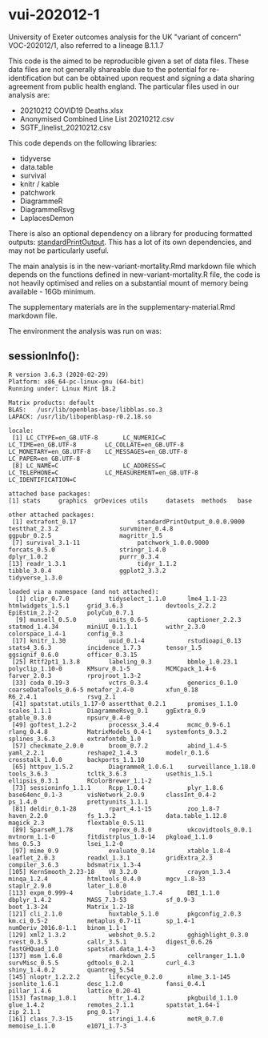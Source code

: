 # vui-202012-1

University of Exeter outcomes analysis for the UK "variant of concern" VOC-202012/1, also referred to a lineage B.1.1.7

This code is the aimed to be reproducible given a set of data files. These data files are not generally shareable due to the potential for re-identification but can
be obtained upon request and signing a data sharing agreement from public health england. The particular files used in our analysis are:

* 20210212 COVID19 Deaths.xlsx
* Anonymised Combined Line List 20210212.csv
* SGTF_linelist_20210212.csv

This code depends on the following libraries:
* tidyverse
* data.table
* survival
* knitr / kable
* patchwork
* DiagrammeR
* DiagrammeRsvg
* LaplacesDemon

There is also an optional dependency on a library for producing formatted outputs: [standardPrintOutput](https://github.com/terminological/standard-print-output). 
This has a lot of its own dependencies, and may not be particularly useful.

The main analysis is in the new-variant-mortality.Rmd markdown file which depends on the functions defined in new-variant-mortality.R file, the code is not 
heavily optimised and relies on a substantial mount of memory being available - 16Gb minimum.

The supplementary materials are in the supplementary-material.Rmd markdown file.

The environment the analysis was run on was:

## sessionInfo():

```
R version 3.6.3 (2020-02-29)
Platform: x86_64-pc-linux-gnu (64-bit)
Running under: Linux Mint 18.2

Matrix products: default
BLAS:   /usr/lib/openblas-base/libblas.so.3
LAPACK: /usr/lib/libopenblasp-r0.2.18.so

locale:
 [1] LC_CTYPE=en_GB.UTF-8       LC_NUMERIC=C               LC_TIME=en_GB.UTF-8        LC_COLLATE=en_GB.UTF-8     LC_MONETARY=en_GB.UTF-8    LC_MESSAGES=en_GB.UTF-8    LC_PAPER=en_GB.UTF-8      
 [8] LC_NAME=C                  LC_ADDRESS=C               LC_TELEPHONE=C             LC_MEASUREMENT=en_GB.UTF-8 LC_IDENTIFICATION=C       

attached base packages:
[1] stats     graphics  grDevices utils     datasets  methods   base     

other attached packages:
 [1] extrafont_0.17                 standardPrintOutput_0.0.0.9000 testthat_2.3.2                 survminer_0.4.8                ggpubr_0.2.5                   magrittr_1.5                  
 [7] survival_3.1-11                patchwork_1.0.0.9000           forcats_0.5.0                  stringr_1.4.0                  dplyr_1.0.2                    purrr_0.3.4                   
[13] readr_1.3.1                    tidyr_1.1.2                    tibble_3.0.4                   ggplot2_3.3.2                  tidyverse_1.3.0               

loaded via a namespace (and not attached):
  [1] clipr_0.7.0           tidyselect_1.1.0      lme4_1.1-23           htmlwidgets_1.5.1     grid_3.6.3            devtools_2.2.2        EpiEstim_2.2-2        polyCub_0.7.1        
  [9] munsell_0.5.0         units_0.6-5           captioner_2.2.3       statmod_1.4.34        miniUI_0.1.1.1        withr_2.3.0           colorspace_1.4-1      config_0.3           
 [17] knitr_1.30            uuid_0.1-4            rstudioapi_0.13       stats4_3.6.3          incidence_1.7.3       tensor_1.5            ggsignif_0.6.0        officer_0.3.15       
 [25] Rttf2pt1_1.3.8        labeling_0.3          bbmle_1.0.23.1        polyclip_1.10-0       KMsurv_0.1-5          MCMCpack_1.4-6        farver_2.0.3          rprojroot_1.3-2      
 [33] coda_0.19-3           vctrs_0.3.4           generics_0.1.0        coarseDataTools_0.6-5 metafor_2.4-0         xfun_0.18             R6_2.4.1              rsvg_2.1             
 [41] spatstat.utils_1.17-0 assertthat_0.2.1      promises_1.1.0        scales_1.1.1          DiagrammeRsvg_0.1     ggExtra_0.9           gtable_0.3.0          npsurv_0.4-0         
 [49] goftest_1.2-2         processx_3.4.4        mcmc_0.9-6.1          rlang_0.4.8           MatrixModels_0.4-1    systemfonts_0.3.2     splines_3.6.3         extrafontdb_1.0      
 [57] checkmate_2.0.0       broom_0.7.2           abind_1.4-5           yaml_2.2.1            reshape2_1.4.3        modelr_0.1.6          crosstalk_1.0.0       backports_1.1.10     
 [65] httpuv_1.5.2          DiagrammeR_1.0.6.1    surveillance_1.18.0   tools_3.6.3           tcltk_3.6.3           usethis_1.5.1         ellipsis_0.3.1        RColorBrewer_1.1-2   
 [73] sessioninfo_1.1.1     Rcpp_1.0.4            plyr_1.8.6            base64enc_0.1-3       visNetwork_2.0.9      classInt_0.4-2        ps_1.4.0              prettyunits_1.1.1    
 [81] deldir_0.1-28         rpart_4.1-15          zoo_1.8-7             haven_2.2.0           fs_1.3.2              data.table_1.12.8     magick_2.3            flextable_0.5.11     
 [89] SparseM_1.78          reprex_0.3.0          ukcovidtools_0.0.1    mvtnorm_1.1-0         fitdistrplus_1.0-14   pkgload_1.1.0         hms_0.5.3             lsei_1.2-0           
 [97] mime_0.9              evaluate_0.14         xtable_1.8-4          leaflet_2.0.3         readxl_1.3.1          gridExtra_2.3         compiler_3.6.3        bdsmatrix_1.3-4      
[105] KernSmooth_2.23-18    V8_3.2.0              crayon_1.3.4          minqa_1.2.4           htmltools_0.4.0       mgcv_1.8-33           staplr_2.9.0          later_1.0.0          
[113] expm_0.999-4          lubridate_1.7.4       DBI_1.1.0             dbplyr_1.4.2          MASS_7.3-53           sf_0.9-3              boot_1.3-24           Matrix_1.2-18        
[121] cli_2.1.0             huxtable_5.1.0        pkgconfig_2.0.3       km.ci_0.5-2           metaplus_0.7-11       sp_1.4-1              numDeriv_2016.8-1.1   binom_1.1-1          
[129] xml2_1.3.2            webshot_0.5.2         gghighlight_0.3.0     rvest_0.3.5           callr_3.5.1           digest_0.6.26         fastGHQuad_1.0        spatstat.data_1.4-3  
[137] msm_1.6.8             rmarkdown_2.5         cellranger_1.1.0      survMisc_0.5.5        gdtools_0.2.1         curl_4.3              shiny_1.4.0.2         quantreg_5.54        
[145] nloptr_1.2.2.2        lifecycle_0.2.0       nlme_3.1-145          jsonlite_1.6.1        desc_1.2.0            fansi_0.4.1           pillar_1.4.6          lattice_0.20-41      
[153] fastmap_1.0.1         httr_1.4.2            pkgbuild_1.1.0        glue_1.4.2            remotes_2.1.1         spatstat_1.64-1       zip_2.1.1             png_0.1-7            
[161] class_7.3-15          stringi_1.4.6         metR_0.7.0            memoise_1.1.0         e1071_1.7-3          
```